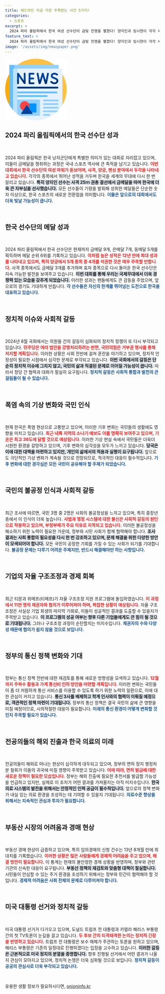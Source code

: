 ```yaml
---
title: 헤드라인 지금 가장 주목받는 사건 5가지!
categories:
  - 스포츠
excerpt: >
  2024 파리 올림픽에서 한국 여성 선수단이 금빛 전쟁을 펼쳤다! 양지인과 임시현이 각각 사격과 양궁에서 금메달을 수확하며 총 9개의 금메달을 기록, 메달 순위 6위에 올라섰다. 놀라운 성과의 비밀은? 클릭해서 확인하세요!
feature_text: >
  2024 파리 올림픽에서 한국 여성 선수단이 금빛 전쟁을 펼쳤다! 양지인과 임시현이 각각 사격과 양궁에서 금메달을 수확하며 총 9개의 금메달을 기록, 메달 순위 6위에 올라섰다. 놀라운 성과의 비밀은? 클릭해서 확인하세요!
image: '/assets/img/newspaper.png'
---
```


<p><img src="/assets/img/newspaper.png" alt="kimp 속보" /></p>

<h2 data-ke-size="size26">2024 파리 올림픽에서의 한국 선수단 성과</h2>

<p data-ke-size="size16">&nbsp;</p>

<p>2024 파리 올림픽은 한국 낭자군단에게 특별한 의미가 있는 대회로 자리잡고 있으며, 이들이 금메달을 쟁취하는 과정은 국내 스포츠 역사에 큰 족적을 남기고 있습니다. <b><span style="color: #ee2323;">이번 대회에서 한국 선수단의 여성 파워가 돋보이며, 사격, 양궁, 펜싱 분야에서 두각을 나타내고 있습니다.</span></b> 각각의 종목에서 뛰어난 성적을 거두며 한국을 세계의 무대에 다시 한 번 알리고 있습니다. <b><span style="background-color: #21538527;">특히 양지인 선수는 사격 25ｍ 권총 결선에서 금메달을 따며 한국에 더욱 큰 자부심을 선사했습니다.</span></b> 모든 선수들이 기량을 발휘해 성취한 메달들은 단순한 숫자 이상으로, 한국 스포츠의 새로운 전환점을 의미합니다. <b><span style="color: #1a5490;">이들은 앞으로의 대회에서도 더욱 빛날 가능성이 큽니다.</span></b></p>

<p data-ke-size="size16">&nbsp;</p>

<h2 data-ke-size="size26">한국 선수단의 메달 성과</h2>

<p data-ke-size="size16">&nbsp;</p>

<p>2024 파리 올림픽에서 한국 선수단은 현재까지 금메달 9개, 은메달 7개, 동메달 5개를 획득하며 메달 순위 6위를 기록하고 있습니다. <b><span style="color: #ee2323;">이처럼 높은 성적은 12년 만에 최대 성과를 나타내고 있으며, 특히 양궁에서 5개 종목 중 4개를 석권한 것은 매우 주목할 만합니다.</span></b> 사격 종목에서도 금메달 3개를 추가하며 효자 종목으로 다시 돌아온 한국 선수단은 지속 가능한 발전을 보여주고 있습니다. <b><span style="background-color: #21538527;">이번 대회를 통해 우리는 국제무대에서 더욱 경쟁력 있는 모습을 갖추게 되었습니다.</span></b> 이러한 성과는 팬들에게도 큰 감동을 주었으며, 앞으로의 경기도 기대하게 만듭니다. <b><span style="color: #1a5490;">각 선수들은 자신의 한계를 뛰어넘는 도전으로 한국을 대표하고 있습니다.</span></b></p>

<p data-ke-size="size16">&nbsp;</p>

<h2 data-ke-size="size26">정치적 이슈와 사회적 갈등</h2>

<p data-ke-size="size16">&nbsp;</p>

<p>2024년 8월 국회에서는 의원들 간의 갈등이 심화되어 정치적 정쟁이 또 다시 부각되고 있습니다. <b><span style="color: #ee2323;">민주당은 여러 법안을 강행처리하려는 반면, 국민의힘은 거부권 행사를 통해 저지할 계획입니다.</span></b> 이러한 상황은 사회 전반에 걸쳐 혼란을 야기하고 있으며, 정치적 안정성이 필요한 시점에서 심각한 문제로 부각되고 있습니다. <b><span style="background-color: #21538527;">이번 국회에서의 갈등은 단순히 정치적 이슈에 그치지 않고, 국민의 삶과 직결된 문제로 이어질 가능성이 큽니다.</span></b> 따라서 정당 간 협력과 대화가 절실히 요구됩니다. <b><span style="color: #1a5490;">정치적 갈등은 사회적 통합과 발전의 큰 걸림돌이 될 수 있습니다.</span></b></p>

<p data-ke-size="size16">&nbsp;</p>

<h2 data-ke-size="size26">폭염 속의 기상 변화와 국민 인식</h2>

<p data-ke-size="size16">&nbsp;</p>

<p>현재 한국은 폭염 현상으로 고통받고 있으며, 이러한 기후 변화는 국민들의 생활에도 영향을 미치고 있습니다. <b><span style="color: #ee2323;">최근 내륙 지역의 소나기 예보도 이를 명확히 보여주고 있으며, 기온은 최고 36도에 달할 것으로 예상됩니다.</span></b> 이러한 기상 현실 속에서 국민들은 더욱더 시원한 환경을 갈망하고 있으며, 기후 변화의 심각성을 모두가 느끼고 있습니다. <b><span style="background-color: #21538527;">당국은 이에 대한 대책을 마련하고 있지만, 개인의 삶에서의 적용과 실행이 요구됩니다.</span></b> 앞으로도 극단적인 기상 변화가 계속될 것으로 전망되므로, 적극적인 대응이 필수적입니다. <b><span style="color: #1a5490;">기후 변화에 대한 경각심은 모든 국민이 공유해야 할 주제가 되었습니다.</span></b></p>

<p data-ke-size="size16">&nbsp;</p>

<h2 data-ke-size="size26">국민의 불공정 인식과 사회적 갈등</h2>

<p data-ke-size="size16">&nbsp;</p>

<p>최근 조사에 따르면, 국민 3명 중 2명은 사회의 불공정성을 느끼고 있으며, 특히 중장년층에서 이 인식이 더욱 높습니다. <b><span style="color: #ee2323;">사법과 행정 시스템에 대한 불신은 사회적 갈등의 원인으로 작용하고 있으며, 부정부패가 주요 이유로 지목되고 있습니다.</span></b> 이러한 불공정성을 해소하기 위한 노력이 필요한 가운데, 정부와 시민 사회가 함께 협력해야 합니다. <b><span style="background-color: #21538527;">조사 결과는 사회 통합의 필요성을 다시 한 번 강조하고 있으며, 문제 해결을 위한 다양한 방안이 모색되어야 합니다.</span></b> 모든 국민이 공정한 기회를 가질 수 있는 사회가 되기를 기대합니다. <b><span style="color: #1a5490;">불공정 문제는 다루기 어려운 주제지만, 반드시 해결해야만 하는 사항입니다.</span></b></p>

<p data-ke-size="size16">&nbsp;</p>

<h2 data-ke-size="size26">기업의 자율 구조조정과 경제 회복</h2>

<p data-ke-size="size16">&nbsp;</p>

<p>최근 티몬과 위메프(티메프)가 자율 구조조정 지원 프로그램에 돌입하였습니다. <b><span style="color: #ee2323;">이 과정에서 11만 명의 채권자와 협의가 이루어져야 하며, 복잡한 상황이 예상됩니다.</span></b> 자율 구조조정은 사실상 기업 회생의 마지막 기회로, 이들이 성공적인 결과를 도출할 수 있을지가 주목받고 있습니다. <b><span style="background-color: #21538527;">이 프로그램의 성공 여부는 향후 다른 기업들에게도 큰 힘이 될 것으로 기대됩니다.</span></b> 그러나 구조조정 과정이 순탄할지는 미지수입니다. <b><span style="color: #1a5490;">채권자의 수와 다양성 때문에 협의가 쉽지 않을 것으로 보입니다.</span></b></p>

<p data-ke-size="size16">&nbsp;</p>

<h2 data-ke-size="size26">정부의 통신 정책 변화와 기대</h2>

<p data-ke-size="size16">&nbsp;</p>

<p>정부는 통신 정책 전반에 대한 재검토를 통해 새로운 방향성을 모색하고 있습니다. <b><span style="color: #ee2323;">12월까지 주파수 활용과 가계 통신비 인하 방안을 마련할 계획입니다.</span></b> 이러한 변화는 국민들이 좀 더 저렴하게 통신 서비스를 이용할 수 있도록 하기 위한 노력의 일환으로, 이에 대한 관심이 커지고 있습니다. <b><span style="background-color: #21538527;">통신 3사를 배제하고 학계 인사와의 협력이 이뤄질 예정으로, 객관적인 정책 마련이 기대됩니다.</span></b> 정부의 통신 정책은 결국 국민의 삶에 큰 영향을 미칠 예정이므로, 시의적절한 대응이 필요합니다. <b><span style="color: #1a5490;">미래의 통신 환경이 어떻게 변화할 것인지 주목할 필요가 있습니다.</span></b></p>

<p data-ke-size="size16">&nbsp;</p>

<h2 data-ke-size="size26">전공의들의 해외 진출과 한국 의료의 미래</h2>

<p data-ke-size="size16">&nbsp;</p>

<p>전공의들이 해외로 떠나는 현상이 심각하게 대두되고 있으며, 정부의 면허 정지 행정처분 철회가 이들의 귀국에 미칠 영향이 주목받고 있습니다. <b><span style="color: #ee2323;">이에 따라, 면허 발급에 대한 새로운 정책이 필요한 모습입니다.</span></b> 정부는 해외 진출에 필요한 추천서를 발급할 가능성을 언급하고 있지만, 실제로 이 조치가 어떤 결과를 가져올지는 아직 미지수입니다. <b><span style="background-color: #21538527;">한국 의료 시스템의 발전을 위해서는 안정적인 인력 공급이 필수적입니다.</span></b> 앞으로의 정책 변화가 내실 있는 의료 환경을 조성하는 데 기여할 수 있을지 기대됩니다. <b><span style="color: #1a5490;">의료수준 향상을 위해서는 지속적인 관심과 투자가 필요합니다.</span></b></p>

<p data-ke-size="size16">&nbsp;</p>

<h2 data-ke-size="size26">부동산 시장의 어려움과 경매 현상</h2>

<p data-ke-size="size16">&nbsp;</p>

<p>부동산 경매 현상이 급증하고 있으며, 특히 임의경매의 신청 건수는 13년 8개월 만에 최대치를 기록했습니다. <b><span style="color: #ee2323;">이러한 상황은 많은 사람들에게 경제적 어려움을 주고 있으며, 해결 방안이 필요합니다.</span></b> 이 통계는 현재의 불안정한 경제 상황을 반영하며, 정부와 관련 기관의 신속한 대응이 요구됩니다. <b><span style="background-color: #21538527;">부동산 정책의 재검토와 맞춤형 대책이 절실합니다.</span></b> 시민들이 안심할 수 있는 주거 환경을 조성하기 위해서는 정부와 민간이 협력해야 할 것입니다. <b><span style="color: #1a5490;">경제적 어려움은 사회 전체의 문제로 다루어져야 합니다.</span></b></p>

<p data-ke-size="size16">&nbsp;</p>

<h2 data-ke-size="size26">미국 대통령 선거와 정치적 갈등</h2>

<p data-ke-size="size16">&nbsp;</p>

<p>미국 대통령 선거가 다가오고 있으며, 도널드 트럼프 전 대통령과 카멀라 해리스 부통령 간의 첫 TV토론이 눈길을 끌고 있습니다. <b><span style="color: #ee2323;">두 후보 간의 티격태격한 논의는 정치적 긴장을 반영하고 있습니다.</span></b> 트럼프 전 대통령은 보수 매체가 주관하는 토론을 원하고 있으며, 해리스 부통령은 기존의 일정대로 진행하겠다는 입장을 고수하고 있습니다. <b><span style="background-color: #21538527;">이러한 갈등은 근본적으로 미국 정치의 분열을 증명합니다.</span></b> 향후 진행될 선거에서 어떤 결과가 나올지 관심이 모아지고 있으며, 정치적 논쟁은 더욱 심화될 것으로 보입니다. <b><span style="color: #1a5490;">정치적 갈등이 공공의 관심사로 더욱 부각되고 있습니다.</span></b></p>

<p data-ke-size="size16">&nbsp;</p>
유용한 생활 정보가 필요하시다면, <a href="https://onioninfo.kr" rel="dofollow">onioninfo.kr</a>


